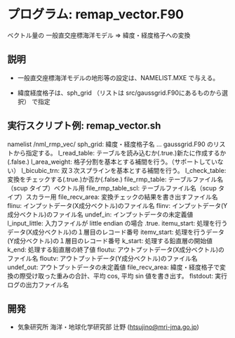 プログラム: remap_vector.F90 
========

  ベクトル量の 一般直交座標海洋モデル => 緯度・経度格子への変換


説明
--------


-  一般直交座標海洋モデルの地形等の設定は、NAMELIST.MXE で与える。

-  緯度経度格子は、sph_grid （リストは src/gaussgrid.F90にあるものから選択）
   で指定


実行スクリプト例: remap_vector.sh 
--------

  namelist /nml_rmp_vec/
    sph_grid: 緯度・経度格子名 ... gaussgrid.F90 のリストから指定する。
    l_read_table: テーブルを読み込むか(.true.)新たに作成するか(.false.)
    l_area_weight: 格子分割を基本とする補間を行う。（サポートしていない）
    l_bicubic_trn: 双３次スプラインを基本とする補間を行う。
    l_check_table: 変換をチェックする(.true.)か否か(.false.)
    file_rmp_table: テーブルファイル名（scup タイプ）ベクトル用
    file_rmp_table_scl: テーブルファイル名（scup タイプ）スカラー用
    file_recv_area: 変換チェックの結果を書き出すファイル名
    flinu: インプットデータ(X成分ベクトル)のファイル名
    flinv: インプットデータ(Y成分ベクトル)のファイル名
    undef_in: インプットデータの未定義値
    l_input_little: 入力ファイルが little endian の場合 .true.
    itemu_start: 処理を行うデータ(X成分ベクトル)の１層目のレコード番号
    itemv_start: 処理を行うデータ(Y成分ベクトル)の１層目のレコード番号
    k_start: 処理する鉛直層の開始値
    k_end: 処理する鉛直層の終了値
    floutu: アウトプットデータ(X成分ベクトル)のファイル名
    floutv: アウトプットデータ(Y成分ベクトル)のファイル名
    undef_out: アウトプットデータの未定義値
    file_recv_area: 緯度・経度格子で変換の際受け取った重みの合計、平均 cos, 平均 sin 値を書き出す。
    flstdout: 実行ログの出力ファイル名


開発
--------

- 気象研究所 海洋・地球化学研究部 辻野 (htsujino@mri-jma.go.jp)

